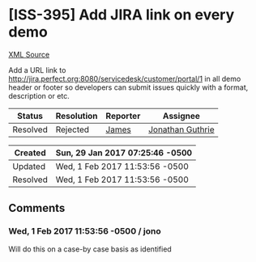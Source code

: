 # [ISS-395] Add JIRA link on every demo

[XML Source](./xml/ISS-395.xml)
<p><p>Add a URL link to <a href="http://jira.perfect.org:8080/servicedesk/customer/portal/1" class="external-link" rel="nofollow">http://jira.perfect.org:8080/servicedesk/customer/portal/1</a> in all demo header or footer so developers can submit issues quickly with a format, description or etc.</p></p>





Status|Resolution|Reporter|Assignee
------|----------|--------|--------
Resolved|Rejected|[James](Lei)|[Jonathan Guthrie]($jono)





Created|Sun, 29 Jan 2017 07:25:46 -0500
-------|--------------
Updated|Wed, 1 Feb 2017 11:53:56 -0500
Resolved|Wed, 1 Feb 2017 11:53:56 -0500


## Comments




### Wed, 1 Feb 2017 11:53:56 -0500 / jono 

<p><p>Will do this on a case-by case basis as identified</p></p>


